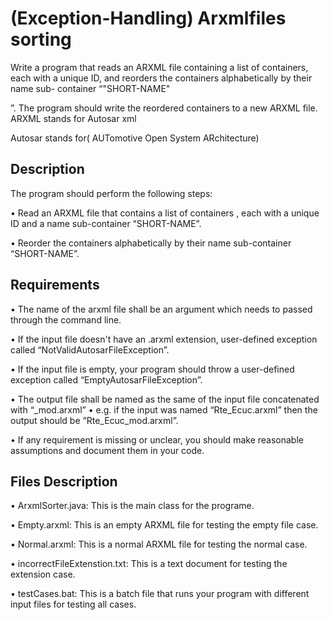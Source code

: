# (Exception-Handling) Arxmlfiles sorting
Write a program that reads an ARXML file containing a list of containers, each with a unique ID, and 
reorders the containers alphabetically by their name sub- container “"SHORT-NAME"

”. The program should write the reordered containers to a new ARXML file.
ARXML stands for Autosar xml

Autosar stands for( AUTomotive Open System ARchitecture)

## Description

The program should perform the following steps:

• Read an ARXML file that contains a list of containers , each with a unique ID and a name sub-container “SHORT-NAME”.

• Reorder the containers alphabetically by their name sub-container “SHORT-NAME”.

## Requirements

• The name of the arxml file shall be an argument which needs to passed through the command line.

• If the input file doesn't have an .arxml extension, user-defined exception called “NotValidAutosarFileException”.

• If the input file is empty, your program should throw a user-defined exception called “EmptyAutosarFileException”.

• The output file shall be named as the same of the input file concatenated with “_mod.arxml” • e.g. if the input was named “Rte_Ecuc.arxml” then the output should be “Rte_Ecuc_mod.arxml”.

• If any requirement is missing or unclear, you should make reasonable assumptions and document them in your code.

## Files Description

• ArxmlSorter.java: This is the main class for the programe.

• Empty.arxml: This is an empty ARXML file for testing the empty file case.

• Normal.arxml: This is a normal ARXML file for testing the normal case.

• incorrectFileExtenstion.txt: This is a text document for testing the extension case.

• testCases.bat: This is a batch file that runs your program with different input files for testing all cases.
